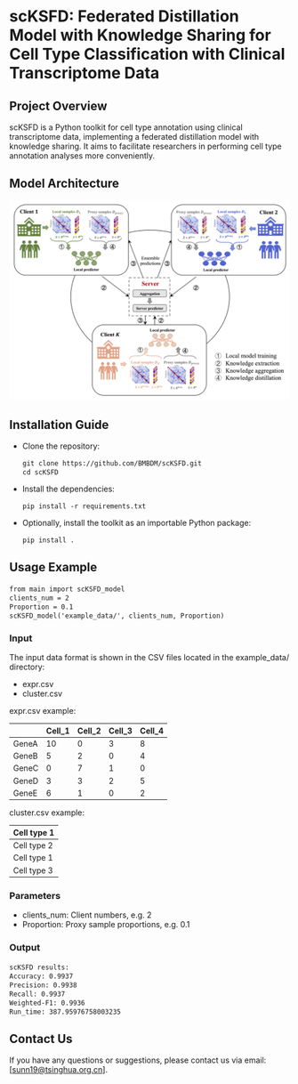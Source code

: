 # scKSFD: Federated Distillation Model with Knowledge Sharing for Cell Type Classification with Clinical Transcriptome Data

## Project Overview
scKSFD is a Python toolkit for cell type annotation using clinical transcriptome data, implementing a federated distillation model with knowledge sharing. It aims to facilitate researchers in performing cell type annotation analyses more conveniently.

## Model Architecture
![The Model Architecture of scKSFD](https://github.com/BMBDM/scKSFD/blob/main/scKSFD_model.png)

## Installation Guide
- Clone the repository:
  ```
  git clone https://github.com/BMBDM/scKSFD.git
  cd scKSFD
  ```
- Install the dependencies:
  ```
  pip install -r requirements.txt
  ```
- Optionally, install the toolkit as an importable Python package:
  ```
  pip install .
  ```
  
## Usage Example
  ```
  from main import scKSFD_model
  clients_num = 2
  Proportion = 0.1
  scKSFD_model('example_data/', clients_num, Proportion)
  ```
### Input
The input data format is shown in the CSV files located in the example_data/ directory:
- expr.csv
- cluster.csv

expr.csv example:

|             | Cell_1 | Cell_2 | Cell_3 | Cell_4 |
|-------------|--------|--------|--------|--------|
| GeneA       |   10   |   0    |   3    |   8    |
| GeneB       |   5    |   2    |   0    |   4    |
| GeneC       |   0    |   7    |   1    |   0    |
| GeneD       |   3    |   3    |   2    |   5    |
| GeneE       |   6    |   1    |   0    |   2    |

cluster.csv example:

| Cell type 1       |
|-------------      |
| Cell type 2       |
| Cell type 1       |
| Cell type 3       |


### Parameters
- clients_num: Client numbers, e.g. 2
- Proportion: Proxy sample proportions, e.g. 0.1

### Output
  ```
  scKSFD results:       	
  Accuracy: 0.9937        	
  Precision: 0.9938        	
  Recall: 0.9937       		
  Weighted-F1: 0.9936        	
  Run_time: 387.95976758003235 
  ``` 

## Contact Us
If you have any questions or suggestions, please contact us via email: [sunn19@tsinghua.org.cn].
